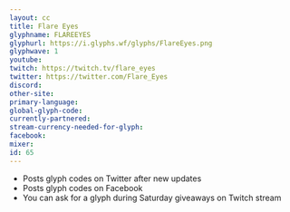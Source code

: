 ```yaml
---
layout: cc
title: Flare Eyes
glyphname: FLAREEYES
glyphurl: https://i.glyphs.wf/glyphs/FlareEyes.png
glyphwave: 1
youtube: 
twitch: https://twitch.tv/flare_eyes
twitter: https://twitter.com/Flare_Eyes
discord: 
other-site: 
primary-language: 
global-glyph-code: 
currently-partnered: 
stream-currency-needed-for-glyph: 
facebook: 
mixer: 
id: 65
---
```

* Posts glyph codes on Twitter after new updates
* Posts glyph codes on Facebook
* You can ask for a glyph during Saturday giveaways on Twitch stream
